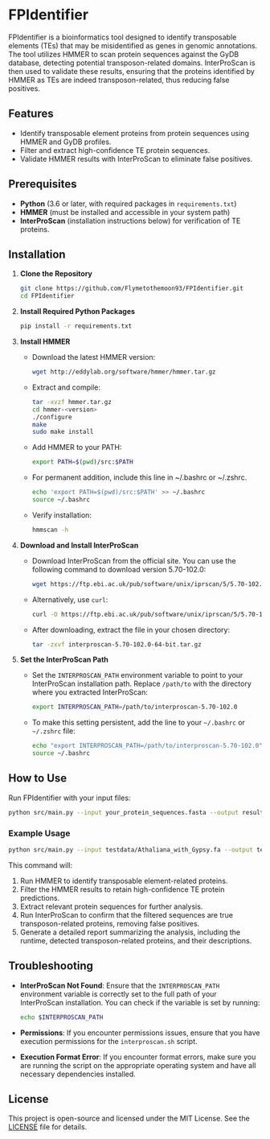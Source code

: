 # FPIdentifier

FPIdentifier is a bioinformatics tool designed to identify transposable elements (TEs) that may be misidentified as genes in genomic annotations. The tool utilizes HMMER to scan protein sequences against the GyDB database, detecting potential transposon-related domains. InterProScan is then used to validate these results, ensuring that the proteins identified by HMMER as TEs are indeed transposon-related, thus reducing false positives.

## Features

- Identify transposable element proteins from protein sequences using HMMER and GyDB profiles.
- Filter and extract high-confidence TE protein sequences.
- Validate HMMER results with InterProScan to eliminate false positives.

## Prerequisites

- **Python** (3.6 or later, with required packages in `requirements.txt`)
- **HMMER** (must be installed and accessible in your system path)
- **InterProScan** (installation instructions below) for verification of TE proteins.

## Installation

1. **Clone the Repository**
   ```bash
   git clone https://github.com/Flymetothemoon93/FPIdentifier.git
   cd FPIdentifier
   ```

2. **Install Required Python Packages**
   ```bash
   pip install -r requirements.txt
   ```

3. **Install HMMER**
   - Download the latest HMMER version:
     ```bash
     wget http://eddylab.org/software/hmmer/hmmer.tar.gz
     ```
   - Extract and compile:
     ```bash
     tar -xvzf hmmer.tar.gz
     cd hmmer-<version>
     ./configure
     make
     sudo make install
     ```
   - Add HMMER to your PATH:
     ```bash
     export PATH=$(pwd)/src:$PATH
     ```
   - For permanent addition, include this line in ~/.bashrc or ~/.zshrc.
      ```bash
     echo 'export PATH=$(pwd)/src:$PATH' >> ~/.bashrc
     source ~/.bashrc
     ```

   - Verify installation:
     ```bash
     hmmscan -h
     ```

4. **Download and Install InterProScan**
   - Download InterProScan from the official site. You can use the following command to download version 5.70-102.0:
     ```bash
     wget https://ftp.ebi.ac.uk/pub/software/unix/iprscan/5/5.70-102.0/interproscan-5.70-102.0-64-bit.tar.gz
     ```
   - Alternatively, use `curl`:
     ```bash
     curl -O https://ftp.ebi.ac.uk/pub/software/unix/iprscan/5/5.70-102.0/interproscan-5.70-102.0-64-bit.tar.gz
     ```
   - After downloading, extract the file in your chosen directory:
     ```bash
     tar -zxvf interproscan-5.70-102.0-64-bit.tar.gz
     ```

5. **Set the InterProScan Path**
   - Set the `INTERPROSCAN_PATH` environment variable to point to your InterProScan installation path. Replace `/path/to` with the directory where you extracted InterProScan:
     ```bash
     export INTERPROSCAN_PATH=/path/to/interproscan-5.70-102.0
     ```
   - To make this setting persistent, add the line to your `~/.bashrc` or `~/.zshrc` file:
     ```bash
     echo "export INTERPROSCAN_PATH=/path/to/interproscan-5.70-102.0" >> ~/.bashrc
     source ~/.bashrc
     ```

## How to Use

Run FPIdentifier with your input files:

```bash
python src/main.py --input your_protein_sequences.fasta --output results
```

### Example Usage

```bash
python src/main.py --input testdata/Athaliana_with_Gypsy.fa --output testoutput/Athaliana_with_Gypsy
```

This command will:
1. Run HMMER to identify transposable element-related proteins.
2. Filter the HMMER results to retain high-confidence TE protein predictions.
3. Extract relevant protein sequences for further analysis.
4. Run InterProScan to confirm that the filtered sequences are true transposon-related proteins, removing false positives.
5. Generate a detailed report summarizing the analysis, including the runtime, detected transposon-related proteins, and their descriptions.

## Troubleshooting

- **InterProScan Not Found**: Ensure that the `INTERPROSCAN_PATH` environment variable is correctly set to the full path of your InterProScan installation. You can check if the variable is set by running:
  ```bash
  echo $INTERPROSCAN_PATH
  ```

- **Permissions**: If you encounter permissions issues, ensure that you have execution permissions for the `interproscan.sh` script.

- **Execution Format Error**: If you encounter format errors, make sure you are running the script on the appropriate operating system and have all necessary dependencies installed.

## License

This project is open-source and licensed under the MIT License. See the [LICENSE](LICENSE) file for details.
